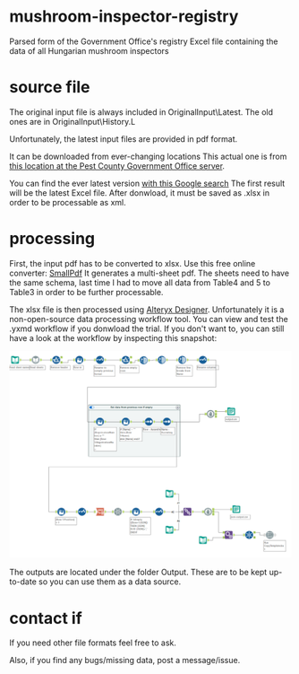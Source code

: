 # mushroom-inspector-registry
Parsed form of the Government Office's registry Excel file containing the data of all Hungarian mushroom inspectors

# source file
The original input file is always included in OriginalInput\Latest. The old ones are in OriginalInput\History.L

Unfortunately, the latest input files are provided in pdf format.

It can be downloaded from ever-changing locations 
This actual one is from [this location at the Pest County Government Office server](https://www.kormanyhivatal.hu/hu/pest/szervezeti-egysegek-elerhetosegei/elelmiszerlanc-biztonsag-foldhivatali-noveny-es-talajvedelmi-erdeszeti-foosztaly/felugyeleti-osztaly).

You can find the ever latest version [with this Google search](https://www.google.com/search?q=kormanyhivatal+gombaszakellen%C5%91r%C3%B6k+list%C3%A1ja)
The first result will be the latest Excel file.
After donwload, it must be saved as .xlsx in order to be processable as xml.

# processing
First, the input pdf has to be converted to xlsx.
Use this free online converter: [SmallPdf](https://smallpdf.com/pdf-to-excel#r=result&t=1d5a38bd911c2fc8e1f379e4902b90f3&i=convert-to-excel)
It generates a multi-sheet pdf.
The sheets need to have the same schema, last time I had to move all data from Table4 and 5 to Table3 
in order to be further processable.

The xlsx file is then processed using [Alteryx Designer](https://www.alteryx.com/). 
Unfortunately it is a non-open-source data processing workflow tool.
You can view and test the .yxmd workflow if you donwload the trial.
If you don't want to, you can still have a look at the workflow by inspecting
this snapshot:

![Alteryx Workflow Snapshot](./Alteryx/AlteryxWorkflow.png)

The outputs are located under the folder Output.
These are to be kept up-to-date so you can use them as a data source.

# contact if
If you need other file formats feel free to ask.

Also, if you find any bugs/missing data, post a message/issue.
